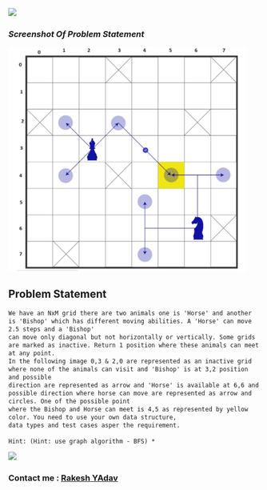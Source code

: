 ![](https://miro.medium.com/max/1400/0*k4FV0ZGEWnGmBOAS.gif)

### **_Screenshot Of Problem Statement_**
![](Problem-Picture.PNG)


[comment]: <> (![]&#40;https://i.pinimg.com/originals/0e/a8/80/0ea8809418106e20bc43ea5cd43ca4fa.gif&#41;)
## Problem Statement 
```
We have an NxM grid there are two animals one is 'Horse' and another is 'Bishop' which has different moving abilities. A 'Horse' can move 2.5 steps and a 'Bishop'
can move only diagonal but not horizontally or vertically. Some grids are marked as inactive. Return 1 position where these animals can meet at any point.
In the following image 0,3 & 2,0 are represented as an inactive grid where none of the animals can visit and 'Bishop' is at 3,2 position and possible
direction are represented as arrow and 'Horse' is available at 6,6 and possible direction where horse can move are represented as arrow and circles. One of the possible point 
where the Bishop and Horse can meet is 4,5 as represented by yellow color. You need to use your own data structure,
data types and test cases asper the requirement. 

Hint: (Hint: use graph algorithm - BFS) *
```

![](https://cutewallpaper.org/21/loading-gif-transparent-background/Download-Loading-Gif-Generator-Transparent-Background-PNG-.gif)

### **Contact me :** [Rakesh YAdav](https://www.linkedin.com/in/rakeshyadav01/)



